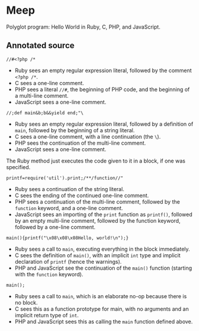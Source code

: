 # Meep

Polyglot program: Hello World in Ruby, C, PHP, and JavaScript.

## Annotated source

```
//#<?php /*
```

* Ruby sees an empty regular expression literal, followed by the comment `<?php /*`.
* C sees a one-line comment.
* PHP sees a literal `//#`, the beginning of PHP code, and the beginning of a multi-line comment.
* JavaScript sees a one-line comment.

```
//;def main&b;b&&yield end;"\
```

* Ruby sees an empty regular expression literal, followed by a definition of `main`, followed by the beginning of a string literal.
* C sees a one-line comment, with a line continuation (the `\`).
* PHP sees the continuation of the multi-line comment.
* JavaScript sees a one-line comment.

The Ruby method just executes the code given to it in a block, if one was specified.

```
printf=require('util').print;/**/function//"
```

* Ruby sees a continuation of the string literal.
* C sees the ending of the continued one-line comment.
* PHP sees a continuation of the multi-line comment, followed by the `function` keyword, and a one-line comment.
* JavaScript sees an importing of the `print` function as `printf()`, followed by an empty multi-line comment, followed by the function keyword, followed by a one-line comment.

```
main(){printf("\x08\x08\x08Hello, world!\n");}
```

* Ruby sees a call to `main`, executing everything in the block immediately.
* C sees the definition of `main()`, with an implicit `int` type and implicit declaration of `printf` (hence the warnings).
* PHP and JavaScript see the continuation of the `main()` function (starting with the `function` keyword).

```
main();
```

* Ruby sees a call to `main`, which is an elaborate no-op because there is no block.
* C sees this as a function prototype for main, with no arguments and an implicit return type of `int`.
* PHP and JavaScript sees this as calling the `main` function defined above.
